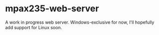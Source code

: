 # mpax235-web-server
A work in progress web server. Windows-exclusive for now, I'll hopefully add support for Linux soon.
